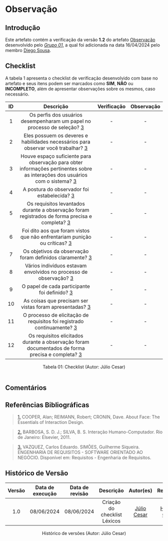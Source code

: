 # Observação

## Introdução

Este artefato contém a verificação da versão **1.2** do artefato [Observação](https://requisitos-de-software.github.io/2024.1-DiarioOficialdaUniao/elicitacao/tecnicas/observacao/) desenvolvido pelo [*Grupo 01*](https://requisitos-de-software.github.io/2024.1-DiarioOficialdaUniao/), a qual foi adicionada na data 16/04/2024 pelo membro [Diego Sousa](https://github.com/DiegoSousaLeite).

## Checklist

A tabela 1 apresenta o checklist de verificação desenvolvido com base no artefato e seus itens podem ser marcados como **SIM**, **NÃO** ou **INCOMPLETO**, além de apresentar observações sobre os mesmos, caso necessário.

| ID | Descrição | Verificação | Observação |
| :--: | :-----: | :---------: | :--------: |
| 1 | Os perfis dos usuários desempenharam um papel no processo de seleção? <a id="REF3" href="#anchor_3"> 3</a> | - | - |
| 2 | Eles possuem os deveres e habilidades necessários para observar você trabalhar? <a id="REF3" href="#anchor_3"> 3</a> | - | - |
| 3 | Houve espaço suficiente para observação para obter informações pertinentes sobre as interações dos usuários com o sistema? <a id="REF3" href="#anchor_3"> 3 </a> | - | - |
| 4 | A postura do observador foi estabelecida? <a id="REF3" href="#anchor_3"> 3</a> | - | - |
| 5 | Os requisitos levantados durante a observação foram registrados de forma precisa e completa? <a id="REF3" href="#anchor_3"> 3</a> | - | - |
| 6 | Foi dito aos que foram vistos que não enfrentariam punição ou críticas? <a id="REF3" href="#anchor_3"> 3</a> | - | - |
| 7 | Os objetivos da observação foram definidos claramente? <a id="REF3" href="#anchor_3"> 3</a> | - | - |
| 8 | Vários indivíduos estavam envolvidos no processo de observação? <a id="REF3" href="#anchor_3"> 3</a> | - | - |
| 9 | O papel de cada participante foi definido? <a id="REF3" href="#anchor_3"> 3</a> | - | - |
| 10 | As coisas que precisam ser vistas foram apresentadas? <a id="REF3" href="#anchor_3"> 3</a> | - | - |
| 11 | O processo de elicitação de requisitos foi registrado continuamente? <a id="REF3" href="#anchor_3"> 3</a> | - | - |
| 12 | Os requisitos elicitados durante a observação foram documentados de forma precisa e completa? <a id="REF3" href="#anchor_3"> 3</a> | - | - |



<div align="center">
<figcaption align="center">Tabela 01: Checklist (Autor: Júlio Cesar)</figcaption>
</div>
<br/>

## Comentários





## Referências Bibliográficas

> <a id="FTF1Ref" href="#FTF1">1.</a> COOPER, Alan; REIMANN, Robert; CRONIN, Dave. About Face: The Essentials of Interaction Design.

> <a id="FTF2Ref" href="#FTF2">2.</a> BARBOSA, S. D. J.; SILVA, B. S. Interação Humano-Computador. Rio de Janeiro: Elsevier, 2011.

> <a id="FTF2Ref" href="#FTF3">3.</a> VAZQUEZ, Carlos Eduardo. SIMÕES, Guilherme Siqueira. ENGENHARIA DE REQUISITOS - SOFTWARE ORIENTADO AO NEGÓCIO. Disponível em: Requisitos - Engenharia de Requisitos.


## Histórico de Versão

| Versão | Data de execução | Data de revisão |  Descrição                          | Autor(es)                                           | Revisor(es)                                           |
| :----: | :--------------: | :-------------: | :---------------------------------: | :-------------------------------------------------: | :---------------------------------------------------: |
| 1.0    | 08/06/2024       | 08/06/2024      | Criação do checklist Léxicos   | [Júlio Cesar](https://github.com/Julio1099)   | [Henrique Galdino](https://github.com/hgaldino05)         |

<div align="center">
<figcaption align="center">Histórico de versões (Autor: Júlio Cesar)</figcaption>
</div>
<br/>